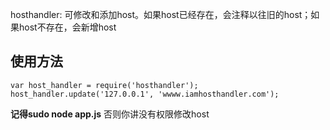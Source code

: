 hosthandler: 可修改和添加host。如果host已经存在，会注释以往旧的host；如果host不存在，会新增host

## 使用方法

    var host_handler = require('hosthandler');
    host_handler.update('127.0.0.1', 'wwww.iamhosthandler.com');

**记得sudo node app.js** 否则你讲没有权限修改host
